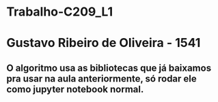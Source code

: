 # Trabalho-C209_L1 
# Gustavo Ribeiro de Oliveira - 1541

## O algoritmo usa as bibliotecas que já baixamos pra usar na aula anteriormente, só rodar ele como jupyter notebook normal.
